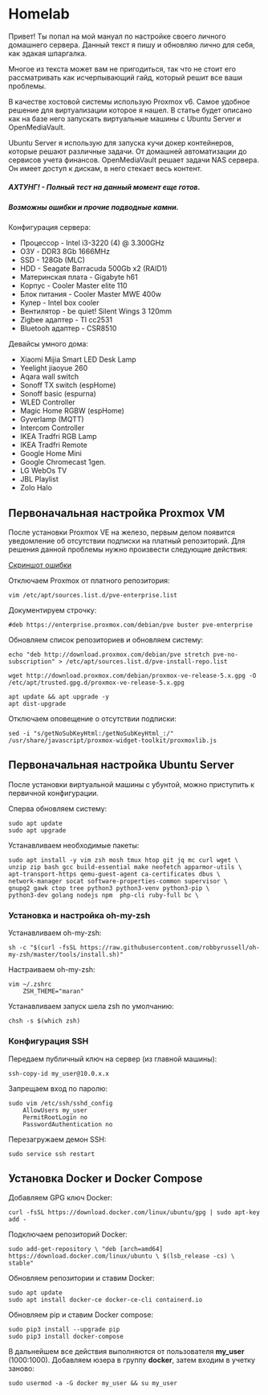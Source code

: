 # Homelab

Привет! Ты попал на мой мануал по настройке своего личного 
домашнего сервера. Данный текст я пишу и обновляю лично для
себя, как эдакая шпаргалка.

Многое из текста может вам не пригодиться, так что не стоит
его рассматривать как исчерпывающий гайд, который решит все
ваши проблемы.


В качестве хостовой системы использую Proxmox v6. Самое 
удобное решение для виртуализации которое я нашел. В статье
будет описано как на базе него запускать виртуальные машины
с Ubuntu Server и OpenMediaVault.

Ubuntu Server я использую для запуска кучи докер контейнеров,
которые решают различные задачи. От домашней автоматизации 
до сервисов учета финансов. OpenMediaVault решает задачи NAS
сервера. Он имеет доступ к дискам, в него стекает весь контент.


##### АХТУНГ! - Полный тест на данный момент еще готов. 
##### Возможны ошибки и прочие подводные камни.

Конфигурация сервера:
* Процессор - Intel i3-3220 (4) @ 3.300GHz
* ОЗУ - DDR3 8Gb 1666MHz
* SSD - 128Gb (MLC)
* HDD - Seagate Barracuda 500Gb x2 (RAID1)
* Материнская плата - Gigabyte  h61
* Корпус - Cooler Master elite 110
* Блок питания - Cooler Master MWE 400w
* Кулер - Intel box cooler
* Вентилятор - be quiet! Silent Wings 3 120mm
* Zigbee адаптер - TI cc2531
* Bluetooh адаптер - CSR8510

Девайсы умного дома:
* Xiaomi Mijia Smart LED Desk Lamp
* Yeelight jiaoyue 260
* Aqara wall switch
* Sonoff TX switch (espHome)
* Sonoff basic (espurna)
* WLED Controller 
* Magic Home RGBW (espHome)
* Gyverlamp (MQTT)
* Intercom Controller
* IKEA Tradfri RGB Lamp
* IKEA Tradfri Remote
* Google Home Mini
* Google Chromecast 1gen.
* LG WebOs TV
* JBL Playlist
* Zolo Halo

## Первоначальная настройка Proxmox VM 

После установки Proxmox VE на железо, первым делом 
появится уведомление об отсутствии подписки на платный
репозиторий. Для решения данной проблемы нужно произвести
следующие действия:

[Скриншот ошибки](https://github.com/zhdanovichq/homelab/raw/main/pic/subscription_server.png)

Отключаем Proxmox от платного репозитория:

```shell
vim /etc/apt/sources.list.d/pve-enterprise.list
```

Документируем строчку:

```
#deb https://enterprise.proxmox.com/debian/pve buster pve-enterprise
```

Обновляем список репозиториев и обновляем систему:

```shell
echo "deb http://download.proxmox.com/debian/pve stretch pve-no-subscription" > /etc/apt/sources.list.d/pve-install-repo.list
```

```shell
wget http://download.proxmox.com/debian/proxmox-ve-release-5.x.gpg -O /etc/apt/trusted.gpg.d/proxmox-ve-release-5.x.gpg
```

```shell
apt update && apt upgrade -y
apt dist-upgrade
```

Отключаем оповещение о отсутствии подписки:

```shell
sed -i "s/getNoSubKeyHtml:/getNoSubKeyHtml_:/" /usr/share/javascript/proxmox-widget-toolkit/proxmoxlib.js
```

## Первоначальная настройка Ubuntu Server

После установки виртуальной машины с убунтой, можно 
приступить к первичной конфигурации.

Сперва обновляем систему:

```shell
sudo apt update 
sudo apt upgrade
```

Устанавливаем необходимые пакеты:
```shell
sudo apt install -y vim zsh mosh tmux htop git jq mc curl wget \
unzip zip bash gcc build-essential make neofetch apparmor-utils \
apt-transport-https qemu-guest-agent ca-certificates dbus \
network-manager socat software-properties-common supervisor \
gnupg2 gawk ctop tree python3 python3-venv python3-pip \
python3-dev golang nodejs npm  php-cli ruby-full bc \
```



### Установка и настройка **oh-my-zsh** 

Устанавливаем oh-my-zsh:

```
sh -c "$(curl -fsSL https://raw.githubusercontent.com/robbyrussell/oh-my-zsh/master/tools/install.sh)"
```

Настраиваем oh-my-zsh:

```
vim ~/.zshrc
    ZSH_THEME="maran"
```

Устанавливаем запуск шела zsh по умолчанию:

```shell
chsh -s $(which zsh)
```



### Конфигурация SSH 

Передаем публичный ключ на сервер (из главной машины):

```shell
ssh-copy-id my_user@10.0.x.x
```

Запрещаем вход по паролю:

```shell
sudo vim /etc/ssh/sshd_config
    AllowUsers my_user
    PermitRootLogin no
    PasswordAuthentication no
```

Перезагружаем демон SSH:

```shell
sudo service ssh restart
```

##### 

## Установка Docker и Docker Compose 

Добавляем GPG ключ Docker:

```shell
curl -fsSL https://download.docker.com/linux/ubuntu/gpg | sudo apt-key add -
```

Подключаем репозиторий Docker:

```shell
sudo add-get-repository \ "deb [arch=amd64] https://download.docker.com/linux/ubuntu \ $(lsb_release -cs) \ stable"
```

Обновляем репозитории и ставим Docker:

```shell
sudo apt update
sudo apt install docker-ce docker-ce-cli containerd.io
```

Обновляем pip и ставим Docker compose:

```shell
sudo pip3 install --upgrade pip
sudo pip3 install docker-compose
```

В дальнейшем все действия выполняются от пользователя
**my_user** (1000:1000). Добавляем юзера в группу **docker**, 
затем входим в учетку заново:

```shell
sudo usermod -a -G docker my_user && su my_user
```
